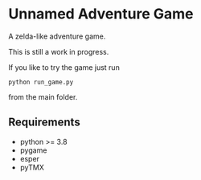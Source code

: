 # Unnamed Adventure Game

A zelda-like adventure game. 

This is still a work in progress.

If you like to try the game just run

    python run_game.py

from the main folder.

## Requirements

* python >= 3.8
* pygame
* esper
* pyTMX
